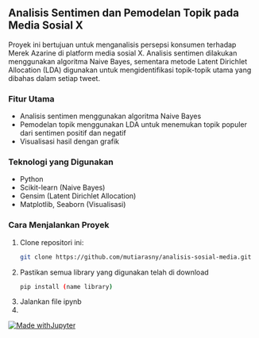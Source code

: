 ## Analisis Sentimen dan Pemodelan Topik pada Media Sosial X
Proyek ini bertujuan untuk menganalisis persepsi konsumen terhadap Merek Azarine di platform media sosial X. Analisis sentimen dilakukan menggunakan algoritma Naive Bayes, sementara metode Latent Dirichlet Allocation (LDA) digunakan untuk mengidentifikasi topik-topik utama yang dibahas dalam setiap tweet.

### Fitur Utama
- Analisis sentimen menggunakan algoritma Naive Bayes
- Pemodelan topik menggunakan LDA untuk menemukan topik populer dari sentimen positif dan negatif
- Visualisasi hasil dengan grafik

### Teknologi yang Digunakan
- Python
- Scikit-learn (Naive Bayes)
- Gensim (Latent Dirichlet Allocation)
- Matplotlib, Seaborn (Visualisasi)

### Cara Menjalankan Proyek

1. Clone repositori ini:
   ```bash
   git clone https://github.com/mutiarasny/analisis-sosial-media.git
2. Pastikan semua library yang digunakan telah di download
   ```bash
   pip install (name library)

3. Jalankan file ipynb
4. 
   
[![Made withJupyter](https://img.shields.io/badge/Made%20with-Jupyter-orange?style=for-the-badge&logo=Jupyter)](https://jupyter.org/try)
